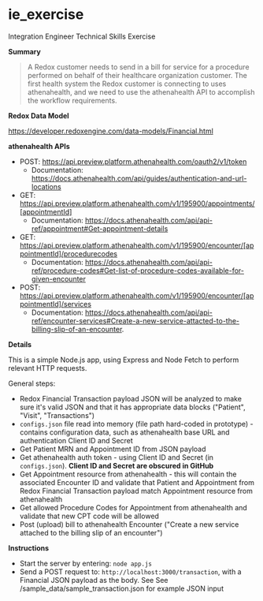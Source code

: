 # ie_exercise
Integration Engineer Technical Skills Exercise

**Summary**
>A Redox customer needs to send in a bill for service for a procedure performed on behalf of their healthcare organization customer. The first health system the Redox customer is connecting to uses athenahealth, and we need to use the athenahealth API to accomplish the workflow requirements.

**Redox Data Model**

https://developer.redoxengine.com/data-models/Financial.html

**athenahealth APIs**
- POST: https://api.preview.platform.athenahealth.com/oauth2/v1/token
  - Documentation: https://docs.athenahealth.com/api/guides/authentication-and-url-locations
- GET: https://api.preview.platform.athenahealth.com/v1/195900/appointments/[appointmentId]
  - Documentation: https://docs.athenahealth.com/api/api-ref/appointment#Get-appointment-details  
- GET: https://api.preview.platform.athenahealth.com/v1/195900/encounter/[appointmentId]/procedurecodes
  - Documentation: https://docs.athenahealth.com/api/api-ref/procedure-codes#Get-list-of-procedure-codes-available-for-given-encounter 
- POST: https://api.preview.platform.athenahealth.com/v1/195900/encounter/[appointmentId]/services
  - Documentation: https://docs.athenahealth.com/api/api-ref/encounter-services#Create-a-new-service-attacted-to-the-billing-slip-of-an-encounter.

**Details**

This is a simple Node.js app, using Express and Node Fetch to perform relevant HTTP requests.

General steps:
- Redox Financial Transaction payload JSON will be analyzed to make sure it's valid JSON and that it has appropriate data blocks ("Patient", "Visit", "Transactions")
- `configs.json` file read into memory (file path hard-coded in prototype) - contains configuration data, such as athenahealth base URL and authentication Client ID and Secret
- Get Patient MRN and Appointment ID from JSON payload
- Get athenahealth auth token - using Client ID and Secret (in `configs.json`). **Client ID and Secret are obscured in GitHub**
- Get Appointment resource from athenahealth - this will contain the associated Encounter ID and validate that Patient and Appointment from Redox Financial Transaction payload match Appointment resource from athenahealth
- Get allowed Procedure Codes for Appointment from athenahealth and validate that new CPT code will be allowed
- Post (upload) bill to athenahealth Encounter ("Create a new service attached to the billing slip of an encounter")

**Instructions**
- Start the server by entering: `node app.js`
- Send a POST request to: `http://localhost:3000/transaction`, with a Financial JSON payload as the body. See See /sample_data/sample_transaction.json for example JSON input
